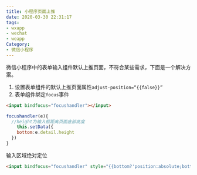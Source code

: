 ```yaml
---
title: 小程序页面上推
date: 2020-03-30 22:31:17
tags:
- wxapp
- wechat
- weapp
Category:
- 微信小程序
---
```


微信小程序中的表单输入组件默认上推页面，不符合某些需求，下面是一个解决方案。

1. 设置表单组件的默认上推页面属性`adjust-position=“{{false}}”`
2. 表单组件绑定`focus`事件

```html
<input bindfocus="focushandler"></input>
```

```javascript
focushandler(e){
  //height为输入框距离页面底部高度
	this.setData({
    bottom:e.detail.height
  })
}
```

输入区域绝对定位

```html
<input bindfocus="focushandler" style="{{bottom?'position:absolute;bottom:'+bottom+'px;':''}}"></input>
```

